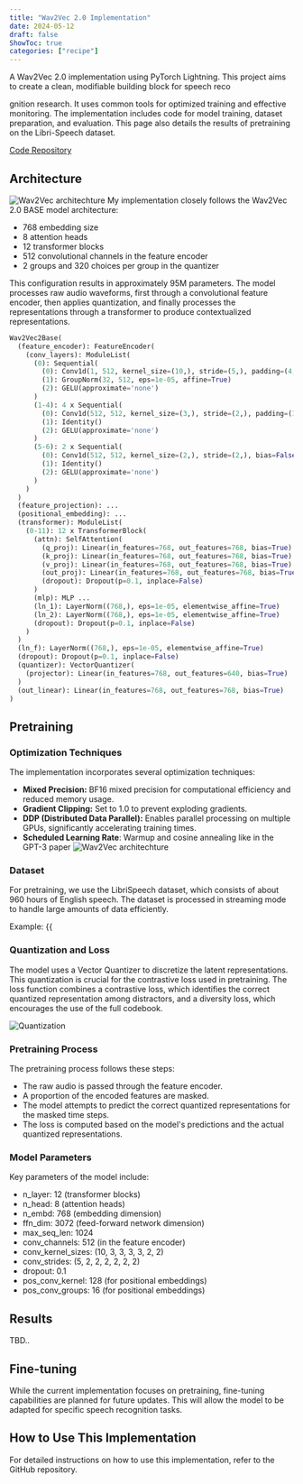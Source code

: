 ```yaml
---
title: "Wav2Vec 2.0 Implementation"
date: 2024-05-12
draft: false
ShowToc: true
categories: ["recipe"]
---
```


A Wav2Vec 2.0 implementation using PyTorch Lightning. This project aims to create a clean, modifiable building block for speech reco


gnition research. It uses common tools for optimized training and effective monitoring. The implementation includes code for model training, dataset preparation, and evaluation. This page also details the results of pretraining on the Libri-Speech dataset.

[Code Repository](https://github.com/JulienRineau/wav2vec)


## Architecture
![Wav2Vec architechture](/img/wav2vec2/architechture_paper.png)
My implementation closely follows the Wav2Vec 2.0 BASE model architecture:

- 768 embedding size
- 8 attention heads
- 12 transformer blocks
- 512 convolutional channels in the feature encoder
- 2 groups and 320 choices per group in the quantizer

This configuration results in approximately 95M parameters.
The model processes raw audio waveforms, first through a convolutional feature encoder, then applies quantization, and finally processes the representations through a transformer to produce contextualized representations.

```python
Wav2Vec2Base(
  (feature_encoder): FeatureEncoder(
    (conv_layers): ModuleList(
      (0): Sequential(
        (0): Conv1d(1, 512, kernel_size=(10,), stride=(5,), padding=(4,), bias=False)
        (1): GroupNorm(32, 512, eps=1e-05, affine=True)
        (2): GELU(approximate='none')
      )
      (1-4): 4 x Sequential(
        (0): Conv1d(512, 512, kernel_size=(3,), stride=(2,), padding=(1,), bias=False)
        (1): Identity()
        (2): GELU(approximate='none')
      )
      (5-6): 2 x Sequential(
        (0): Conv1d(512, 512, kernel_size=(2,), stride=(2,), bias=False)
        (1): Identity()
        (2): GELU(approximate='none')
      )
    )
  )
  (feature_projection): ...
  (positional_embedding): ...
  (transformer): ModuleList(
    (0-11): 12 x TransformerBlock(
      (attn): SelfAttention(
        (q_proj): Linear(in_features=768, out_features=768, bias=True)
        (k_proj): Linear(in_features=768, out_features=768, bias=True)
        (v_proj): Linear(in_features=768, out_features=768, bias=True)
        (out_proj): Linear(in_features=768, out_features=768, bias=True)
        (dropout): Dropout(p=0.1, inplace=False)
      )
      (mlp): MLP ...
      (ln_1): LayerNorm((768,), eps=1e-05, elementwise_affine=True)
      (ln_2): LayerNorm((768,), eps=1e-05, elementwise_affine=True)
      (dropout): Dropout(p=0.1, inplace=False)
    )
  )
  (ln_f): LayerNorm((768,), eps=1e-05, elementwise_affine=True)
  (dropout): Dropout(p=0.1, inplace=False)
  (quantizer): VectorQuantizer(
    (projector): Linear(in_features=768, out_features=640, bias=True)
  )
  (out_linear): Linear(in_features=768, out_features=768, bias=True)
)
```
## Pretraining
### Optimization Techniques
The implementation incorporates several optimization techniques:

- **Mixed Precision:** BF16 mixed precision for computational efficiency and reduced memory usage.
- **Gradient Clipping:** Set to 1.0 to prevent exploding gradients.
- **DDP (Distributed Data Parallel):** Enables parallel processing on multiple GPUs, significantly accelerating training times.
- **Scheduled Learning Rate**: Warmup and cosine annealing like in the GPT-3 paper
![Wav2Vec architechture](/img/wav2vec2/learning_rate.png)


### Dataset
For pretraining, we use the LibriSpeech dataset, which consists of about 960 hours of English speech. The dataset is processed in streaming mode to handle large amounts of data efficiently.

Example:
{{<audio src="audio.wav" caption="''Chapter sixteen: I might have told you of the beginning of this liaison in a few lines, but I wanted you to see every step by which we came to agree to whatever Marguerite wished.''">}}




### Quantization and Loss
The model uses a Vector Quantizer to discretize the latent representations. This quantization is crucial for the contrastive loss used in pretraining. The loss function combines a contrastive loss, which identifies the correct quantized representation among distractors, and a diversity loss, which encourages the use of the full codebook.

![Quantization](/img/wav2vec2/pq.webp)


### Pretraining Process
The pretraining process follows these steps:

- The raw audio is passed through the feature encoder.
- A proportion of the encoded features are masked.
- The model attempts to predict the correct quantized representations for the masked time steps.
- The loss is computed based on the model's predictions and the actual quantized representations.

### Model Parameters
Key parameters of the model include:

- n_layer: 12 (transformer blocks)
- n_head: 8 (attention heads)
- n_embd: 768 (embedding dimension)
- ffn_dim: 3072 (feed-forward network dimension)
- max_seq_len: 1024
- conv_channels: 512 (in the feature encoder)
- conv_kernel_sizes: (10, 3, 3, 3, 3, 2, 2)
- conv_strides: (5, 2, 2, 2, 2, 2, 2)
- dropout: 0.1
- pos_conv_kernel: 128 (for positional embeddings)
- pos_conv_groups: 16 (for positional embeddings)

## Results
TBD..

## Fine-tuning
While the current implementation focuses on pretraining, fine-tuning capabilities are planned for future updates. This will allow the model to be adapted for specific speech recognition tasks.

## How to Use This Implementation
For detailed instructions on how to use this implementation, refer to the GitHub repository.
